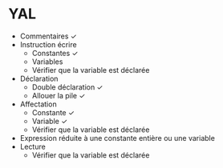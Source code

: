 # YAL

  - Commentaires ✓
  - Instruction écrire 
    - Constantes ✓
    - Variables
    - Vérifier que la variable est déclarée
  - Déclaration
    - Double déclaration ✓
    - Allouer la pile ✓
  - Affectation
    - Constante ✓
    - Variable ✓
    - Vérifier que la variable est déclarée
  - Expression réduite à une constante entière ou une variable
  - Lecture
    -  Vérifier que la variable est déclarée
